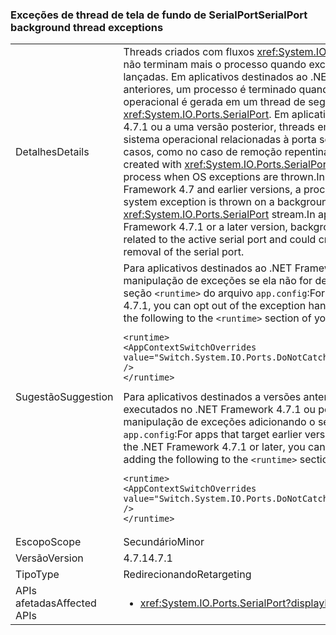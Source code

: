 ### <a name="serialport-background-thread-exceptions"></a><span data-ttu-id="18919-101">Exceções de thread de tela de fundo de SerialPort</span><span class="sxs-lookup"><span data-stu-id="18919-101">SerialPort background thread exceptions</span></span>

|   |   |
|---|---|
|<span data-ttu-id="18919-102">Detalhes</span><span class="sxs-lookup"><span data-stu-id="18919-102">Details</span></span>|<span data-ttu-id="18919-103">Threads criados com fluxos <xref:System.IO.Ports.SerialPort> em segundo plano não terminam mais o processo quando exceções de sistema operacional são lançadas. Em aplicativos destinados ao .NET Framework 4.7 e a versões anteriores, um processo é terminado quando uma exceção do sistema operacional é gerada em um thread de segundo plano criado com um fluxo <xref:System.IO.Ports.SerialPort>. Em aplicativos destinados ao .NET Framework 4.7.1 ou a uma versão posterior, threads em segundo plano esperam eventos do sistema operacional relacionadas à porta serial ativa e podem falhar em alguns casos, como no caso de remoção repentina da porta serial.</span><span class="sxs-lookup"><span data-stu-id="18919-103">Background threads created with <xref:System.IO.Ports.SerialPort> streams no longer terminate the process when OS exceptions are thrown.In applications that target the .NET Framework 4.7 and earlier versions, a process is terminated when an operating system exception is thrown on a background thread created with a <xref:System.IO.Ports.SerialPort> stream.In applications that target the .NET Framework 4.7.1 or a later version, background threads wait for OS events related to the active serial port and could crash in some cases, such as sudden removal of the serial port.</span></span>|
|<span data-ttu-id="18919-104">Sugestão</span><span class="sxs-lookup"><span data-stu-id="18919-104">Suggestion</span></span>|<span data-ttu-id="18919-105">Para aplicativos destinados ao .NET Framework 4.7.1, será possível recusar a manipulação de exceções se ela não for desejável adicionando o seguinte à seção <code>&lt;runtime&gt;</code> do arquivo <code>app.config</code>:</span><span class="sxs-lookup"><span data-stu-id="18919-105">For apps that target the .NET Framework 4.7.1, you can opt out of the exception handling if it is not desirable by adding the following to the <code>&lt;runtime&gt;</code> section of your <code>app.config</code> file:</span></span><pre><code class="language-xml">&lt;runtime&gt;&#13;&#10;&lt;AppContextSwitchOverrides value=&quot;Switch.System.IO.Ports.DoNotCatchSerialStreamThreadExceptions=true&quot; /&gt;&#13;&#10;&lt;/runtime&gt;&#13;&#10;</code></pre><span data-ttu-id="18919-106">Para aplicativos destinados a versões anteriores do .NET Framework mas executados no .NET Framework 4.7.1 ou posterior, é possível aceitar a manipulação de exceções adicionando o seguinte à seção <code>&lt;runtime&gt;</code> do arquivo <code>app.config</code>:</span><span class="sxs-lookup"><span data-stu-id="18919-106">For apps that target earlier versions of the .NET Framework but run on the .NET Framework 4.7.1 or later, you can opt in to the exception handling by adding the following to the <code>&lt;runtime&gt;</code> section of your <code>app.config</code> file:</span></span><pre><code class="language-xml">&lt;runtime&gt;&#13;&#10;&lt;AppContextSwitchOverrides value=&quot;Switch.System.IO.Ports.DoNotCatchSerialStreamThreadExceptions=false&quot; /&gt;&#13;&#10;&lt;/runtime&gt;&#13;&#10;</code></pre>|
|<span data-ttu-id="18919-107">Escopo</span><span class="sxs-lookup"><span data-stu-id="18919-107">Scope</span></span>|<span data-ttu-id="18919-108">Secundário</span><span class="sxs-lookup"><span data-stu-id="18919-108">Minor</span></span>|
|<span data-ttu-id="18919-109">Versão</span><span class="sxs-lookup"><span data-stu-id="18919-109">Version</span></span>|<span data-ttu-id="18919-110">4.7.1</span><span class="sxs-lookup"><span data-stu-id="18919-110">4.7.1</span></span>|
|<span data-ttu-id="18919-111">Tipo</span><span class="sxs-lookup"><span data-stu-id="18919-111">Type</span></span>|<span data-ttu-id="18919-112">Redirecionando</span><span class="sxs-lookup"><span data-stu-id="18919-112">Retargeting</span></span>|
|<span data-ttu-id="18919-113">APIs afetadas</span><span class="sxs-lookup"><span data-stu-id="18919-113">Affected APIs</span></span>|<ul><li><xref:System.IO.Ports.SerialPort?displayProperty=nameWithType></li></ul>|

